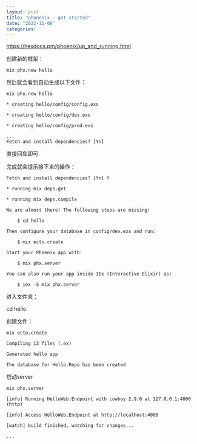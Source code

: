 ```yaml
---
layout: post
title: "phonenix - get started"
date: "2022-11-08"
categories: 
---
```

<p><a href="https://hexdocs.pm/phoenix/up_and_running.html">https://hexdocs.pm/phoenix/up_and_running.html</a></p>

<p>创建新的框架：</p>

<pre>
<code>mix phx.new hello</code></pre>

<p>然后就会看到自动生成以下文件：</p>

<pre>
<code>mix phx.new hello

* creating hello/config/config.exs

* creating hello/config/dev.exs

* creating hello/config/prod.exs

...
Fetch and install dependencies? [Yn]</code></pre>

<p>直接回车即可</p>

<p>完成就会提示接下来的操作：</p>

<pre>
<code>Fetch and install dependencies? [Yn] Y

* running mix deps.get

* running mix deps.compile

We are almost there! The following steps are missing:

&nbsp;&nbsp;&nbsp; $ cd hello

Then configure your database in config/dev.exs and run:

&nbsp;&nbsp;&nbsp; $ mix ecto.create

Start your Phoenix app with:

&nbsp;&nbsp;&nbsp; $ mix phx.server

You can also run your app inside IEx (Interactive Elixir) as:

&nbsp;&nbsp;&nbsp; $ iex -S mix phx.server</code></pre>

<p>进入文件夹：</p>

<p>cd hello</p>

<p>创建文件：</p>

<pre>
<code>mix ecto.create

Compiling 13 files (.ex)

Generated hello app

The database for Hello.Repo has been created</code></pre>

<p>启动server</p>

<pre>
<code>mix phx.server

[info] Running HelloWeb.Endpoint with cowboy 2.9.0 at 127.0.0.1:4000 (http)

[info] Access HelloWeb.Endpoint at http://localhost:4000

[watch] build finished, watching for changes...

...</code></pre>

<p>&nbsp;</p>

